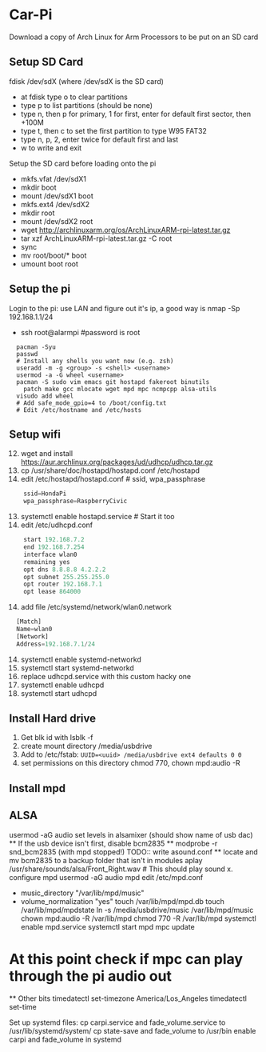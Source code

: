 Car-Pi
======

Download a copy of Arch Linux for Arm Processors to be put on an SD card

## Setup SD Card
fdisk /dev/sdX (where /dev/sdX is the SD card)
  - at fdisk type o to clear partitions
  - type p to list partitions (should be none)
  - type n, then p for primary, 1 for first, enter for default first sector, then +100M
  - type t, then c to set the first partition to type W95 FAT32
  - type n, p, 2, enter twice for default first and last
  - w to write and exit

Setup the SD card before loading onto the pi
  - mkfs.vfat /dev/sdX1
  - mkdir boot
  - mount /dev/sdX1 boot
  - mkfs.ext4 /dev/sdX2
  - mkdir root
  - mount /dev/sdX2 root
  - wget http://archlinuxarm.org/os/ArchLinuxARM-rpi-latest.tar.gz
  - tar xzf ArchLinuxARM-rpi-latest.tar.gz -C root
  - sync
  - mv root/boot/* boot
  - umount boot root

## Setup the pi
Login to the pi: use LAN and figure out it's ip, a good way is nmap -Sp 192.168.1.1/24
   - ssh root@alarmpi #password is root
```
  pacman -Syu
  passwd
  # Install any shells you want now (e.g. zsh)
  useradd -m -g <group> -s <shell> <username>
  usermod -a -G wheel <username>
  pacman -S sudo vim emacs git hostapd fakeroot binutils 
    patch make gcc mlocate wget mpd mpc ncmpcpp alsa-utils
  visudo add wheel
  # Add safe_mode_gpio=4 to /boot/config.txt
  # Edit /etc/hostname and /etc/hosts
```

## Setup wifi
12. wget and install https://aur.archlinux.org/packages/ud/udhcp/udhcp.tar.gz
12. cp /usr/share/doc/hostapd/hostapd.conf /etc/hostapd
12. edit /etc/hostapd/hostapd.conf # ssid, wpa_passphrase
```python
    ssid=HondaPi
    wpa_passphrase=RaspberryCivic
```
13. systemctl enable hostapd.service # Start it too
14. edit /etc/udhcpd.conf
```python
    start 192.168.7.2
    end 192.168.7.254
    interface wlan0
    remaining yes
    opt dns 8.8.8.8 4.2.2.2
    opt subnet 255.255.255.0
    opt router 192.168.7.1
    opt lease 864000
```
14. add file /etc/systemd/network/wlan0.network
```python
  [Match]
  Name=wlan0
  [Network]
  Address=192.168.7.1/24
```
14. systemctl enable systemd-networkd
14. systemctl start systemd-networkd
14. replace udhcpd.service with this custom hacky one
14. systemctl enable udhcpd
14. systemctl start udhcpd

## Install Hard drive
1. Get blk id with lsblk -f
2. create mount directory /media/usbdrive
3. Add to /etc/fstab:
   `UUID=<uuid> /media/usbdrive ext4 defaults 0 0`
4. set permissions on this directory chmod 770, chown mpd:audio -R
  

## Install mpd

## ALSA
usermod -aG audio <username>
set levels in alsamixer (should show name of usb dac)
** If the usb device isn't first, disable bcm2835
** modprobe -r snd_bcm2835 (with mpd stopped!) TODO:: write asound.conf
** locate and mv bcm2835 to a backup folder that isn't in modules
aplay /usr/share/sounds/alsa/Front_Right.wav # This should play sound
x. configure mpd
  usermod -aG audio mpd
  edit /etc/mpd.conf
  - music_directory "/var/lib/mpd/music"
  - volume_normalization "yes"
  touch /var/lib/mpd/mpd.db
  touch /var/lib/mpd/mpdstate
  ln -s /media/usbdrive/music /var/lib/mpd/music
  chown mpd:audio -R /var/lib/mpd
  chmod 770 -R /var/lib/mpd
  systemctl enable mpd.service
  systemctl start mpd
  mpc update
  # At this point check if mpc can play through the pi audio out

** Other bits
timedatectl set-timezone America/Los_Angeles
timedatectl set-time

Set up systemd files:
    cp carpi.service and fade_volume.service to /usr/lib/systemd/system/
    cp state-save and fade_volume to /usr/bin
    enable carpi and fade_volume in systemd